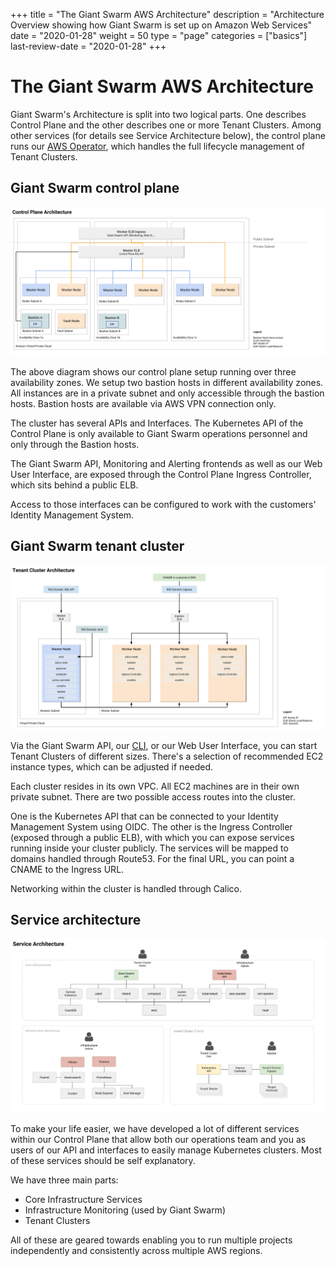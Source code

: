 +++
title = "The Giant Swarm AWS Architecture"
description = "Architecture Overview showing how Giant Swarm is set up on Amazon Web Services"
date = "2020-01-28"
weight = 50
type = "page"
categories = ["basics"]
last-review-date = "2020-01-28"
+++

# The Giant Swarm AWS Architecture

Giant Swarm's Architecture is split into two logical parts. One describes Control Plane and the other describes one or more Tenant Clusters. Among other services (for details see Service Architecture below), the control plane runs our [AWS Operator](https://github.com/giantswarm/aws-operator), which handles the full lifecycle management of Tenant Clusters.

## Giant Swarm control plane

![Control Plane Architecture](architecture-aws-control-plane.png)

The above diagram shows our control plane setup running over three availability zones. We setup two bastion hosts in different availability zones. All instances are in a private subnet and only accessible through the bastion hosts. Bastion hosts are available via AWS VPN connection only.

The cluster has several APIs and Interfaces. The Kubernetes API of the Control Plane is only available to Giant Swarm operations personnel and only through the Bastion hosts.

The Giant Swarm API, Monitoring and Alerting frontends as well as our Web User Interface, are exposed through the Control Plane Ingress Controller, which sits behind a public ELB.

Access to those interfaces can be configured to work with the customers' Identity Management System.

## Giant Swarm tenant cluster

![Tenant Cluster Architecture](architecture-aws-tenant-cluster.png)

Via the Giant Swarm API, our [CLI](https://github.com/giantswarm/gsctl), or our Web User Interface, you can start Tenant Clusters of different sizes. There's a selection of recommended EC2 instance types, which can be adjusted if needed.

Each cluster resides in its own VPC. All EC2 machines are in their own private subnet. There are two possible access routes into the cluster.

One is the Kubernetes API that can be connected to your Identity Management System using OIDC. The other is the Ingress Controller (exposed through a public ELB), with which you can expose services running inside your cluster publicly. The services will be mapped to domains handled through Route53. For the final URL, you can point a CNAME to the Ingress URL.

Networking within the cluster is handled through Calico.

## Service architecture

![Service Architecture](architecture-aws-services.png)

To make your life easier, we have developed a lot of different services within our Control Plane that allow both our operations team and you as users of our API and interfaces to easily manage Kubernetes clusters. Most of these services should be self explanatory.

We have three main parts:

* Core Infrastructure Services
* Infrastructure Monitoring (used by Giant Swarm)
* Tenant Clusters

All of these are geared towards enabling you to run multiple projects independently and consistently across multiple AWS regions.
